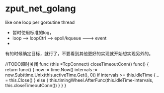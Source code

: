 # zput_net_golang

like one loop per goroutine thread

- 暂时使用标准的log，
- loop --> loopCtrl --> epoll/kqueue
      ---> event
-       
      
      
      
有的时候确定目标，就行了，不要看到其他更好的实现就开始想实现另外的。   
   
   
  
//TODO超时关闭
func (this *TcpConnect) closeTimeoutConn() func() {
	return func() {
		now := time.Now()
		intervals := now.Sub(time.Unix(this.activeTime.Get(), 0))
		if intervals >= this.idleTime {
			_ = this.Close()
		} else {
			this.timingWheel.AfterFunc(this.idleTime-intervals, this.closeTimeoutConn())
		}
	}
}   
   